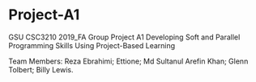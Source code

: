 # Project-A1

GSU CSC3210 2019_FA Group Project A1 Developing Soft and Parallel Programming Skills Using Project-Based Learning

Team Members: Reza Ebrahimi; Ettione; Md Sultanul Arefin Khan; Glenn Tolbert; Billy Lewis.

